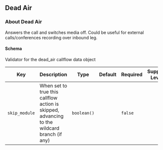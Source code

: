 ## Dead Air

### About Dead Air

Answers the call and switches media off. Could be useful for external calls/conferences recording over inbound leg.

#### Schema

Validator for the dead_air callflow data object



Key | Description | Type | Default | Required | Support Level
--- | ----------- | ---- | ------- | -------- | -------------
`skip_module` | When set to true this callflow action is skipped, advancing to the wildcard branch (if any) | `boolean()` |   | `false` |  



